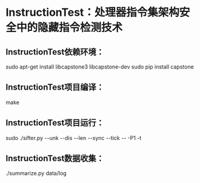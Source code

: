 # InstructionTest：处理器指令集架构安全中的隐藏指令检测技术

## InstructionTest依赖环境：

sudo apt-get install libcapstone3 libcapstone-dev
sudo pip install capstone

## InstructionTest项目编译：

make

## InstructionTest项目运行：

sudo ./sifter.py --unk --dis --len --sync --tick -- -P1 -t

## InstructionTest数据收集：

./summarize.py data/log